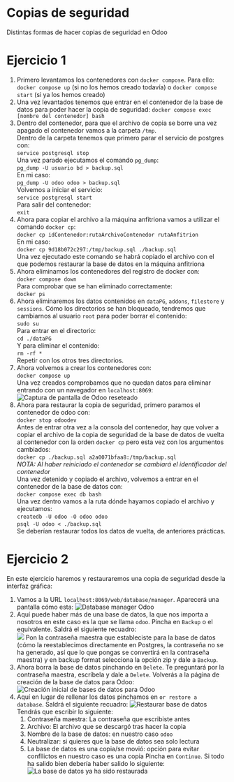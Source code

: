 # Copias de seguridad
Distintas formas de hacer copias de seguridad en Odoo
# Ejercicio 1
1. Primero levantamos los contenedores con `docker compose`. Para ello:
		`docker compose up` (si no los hemos creado todavía)
		o
		`docker compose start` (si ya los hemos creado)
2. Una vez levantados tenemos que entrar en el contenedor de la base de datos para poder hacer la copia de seguridad:
		`docker compose exec [nombre del contenedor] bash`
3. Dentro del contenedor, para que el archivo de copia se borre una vez apagado el contenedor vamos a la carpeta `/tmp`.  
   Dentro de la carpeta tenemos que primero parar el servicio de postgres con:  
   `service postgresql stop`  
   Una vez parado ejecutamos el comando `pg_dump`:  
   `pg_dump -U usuario bd > backup.sql`  
   En mi caso:  
   `pg_dump -U odoo odoo > backup.sql`  
   Volvemos a iniciar el servicio:  
   `service postgresql start`  
   Para salir del contenedor:  
   `exit`  
4. Ahora para copiar el archivo a la máquina anfitriona vamos a utilizar el comando `docker cp`:  
   `docker cp idContenedor:rutaArchivoContenedor rutaAnfitrion`  
   En mi caso:   
   `docker cp 9d18b072c297:/tmp/backup.sql ./backup.sql`  
   Una vez ejecutado este comando se habrá copiado el archivo con el que podemos restaurar la base de datos en la máquina anfitriona  
5. Ahora eliminamos los contenedores del registro de docker con:  
   `docker compose down`  
   Para  comprobar que se han eliminado correctamente:  
   `docker ps`  
6. Ahora eliminaremos los datos contenidos en `dataPG`, `addons`, `filestore` y `sessions`. Cómo los directorios se han bloqueado, tendremos que cambiarnos al usuario `root` para poder borrar el contenido:  
   `sudo su`  
   Para entrar en el directorio:  
   `cd ./dataPG`  
   Y para eliminar el contenido:  
   `rm -rf *`  
   Repetir con los otros tres directorios.  
7. Ahora volvemos a crear los contenedores con:  
   `docker compose up`  
   Una vez creados comprobamos que no quedan datos para eliminar entrando con un navegador en `localhost:8069`:  
   ![Captura de pantalla de Odoo reseteado](./img/datosBorrados.png)  
8. Ahora para restaurar la copia de seguridad, primero paramos el contenedor de odoo con:  
   `docker stop odoodev`  
   Antes de entrar otra vez a la consola del contenedor, hay que volver a copiar el archivo de la copia de seguridad de la base de datos de vuelta al contenedor con la orden `docker cp` pero esta vez con los argumentos cambiados:  
   `docker cp ./backup.sql a2a0071bfaa8:/tmp/backup.sql`  
   _NOTA: Al haber reiniciado el contenedor se cambiará el identificador del contenedor_  
   Una vez detenido y copiado el archivo, volvemos a entrar en el contenedor de la base de datos con:  
   `docker compose exec db bash`  
   Una vez dentro vamos a la ruta dónde hayamos copiado el archivo y ejecutamos:  
   `createdb -U odoo -O odoo odoo`  
   `psql -U odoo < ./backup.sql`  
   Se deberían restaurar todos los datos de vuelta, de anteriores prácticas.  
   
# Ejercicio 2
En este ejercicio haremos y restauraremos una copia de seguridad desde la interfaz gráfica:
1. Vamos a la URL `localhost:8069/web/database/manager`. Aparecerá una pantalla cómo esta:
![Database manager Odoo](./img/databaseManager.png)
2. Aquí puede haber más de una base de datos, la que nos importa a nosotros en este caso es la que se llama `odoo`. Pincha en `Backup` o el equivalente. Saldrá el siguiente recuadro:  
![](./img/backup.png)
Pon la contraseña maestra que estableciste para la base de datos (cómo la reestablecimos directamente en Postgres, la contraseña no se ha generado, así que lo que pongas se convertirá en la contraseña maestra) y en backup format selecciona la opción zip y dale a `Backup`.
3. Ahora borra la base de datos pinchando en `Delete`. Te preguntará por la contraseña maestra, escríbela y dale a `Delete`. Volverás a la página de creación de la base de datos para Odoo:
![Creación inicial de bases de datos para Odoo](./img/creationDatabase.png)
4. Aquí en lugar de rellenar los datos pinchamos en `or restore a database`. Saldrá el siguiente recuadro:
![Restaurar base de datos](./img/restoreDatabase.png)  
	Tendrás que escribir lo siguiente:
   1.  Contraseña maestra: La contraseña que escribiste antes
   2. Archivo: El archivo que se descargó tras hacer la copia
   3. Nombre de la base de datos: en nuestro caso `odoo`
   4. Neutralizar: si quieres que la base de datos sea solo lectura
   5. La base de datos es una copia/se movió: opción para evitar confllictos en nuestro caso es una copia
   Pincha en `Continue`.
   Si todo ha salido bien debería haber salido lo siguiente:
   ![La base de datos ya ha sido restaurada](./img/databaseRestored.png)